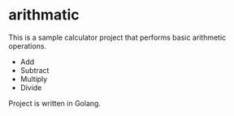 # arithmatic

This is a sample calculator project that performs basic arithmetic operations.

* Add
* Subtract
* Multiply
* Divide

Project is written in Golang.
